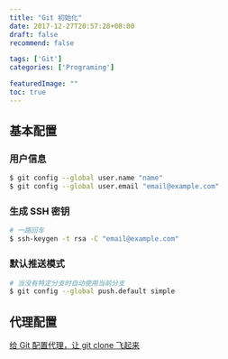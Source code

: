 ```yaml
---
title: "Git 初始化"
date: 2017-12-27T20:57:28+08:00
draft: false
recommend: false

tags: ['Git']
categories: ['Programing']

featuredImage: ""
toc: true
---
```


<!--more-->

## 基本配置

### 用户信息

```bash
$ git config --global user.name "name"
$ git config --global user.email "email@example.com"
```

### 生成 SSH 密钥

```bash
# 一路回车
$ ssh-keygen -t rsa -C "email@example.com"
```

### 默认推送模式

```bash
# 当没有特定分支时自动使用当前分支
$ git config --global push.default simple
```

## 代理配置

[给 Git 配置代理，让 git clone 飞起来](/posts/git-proxy/)